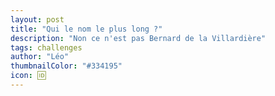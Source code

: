 ```yaml
---
layout: post
title: "Qui le nom le plus long ?"
description: "Non ce n'est pas Bernard de la Villardière"
tags: challenges
author: "Léo"
thumbnailColor: "#334195"
icon: 🆔
---
```

